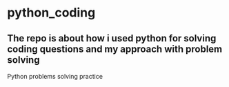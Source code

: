 # python_coding
## The  repo is about how i used python for solving coding questions and my approach with problem solving

Python problems solving practice
